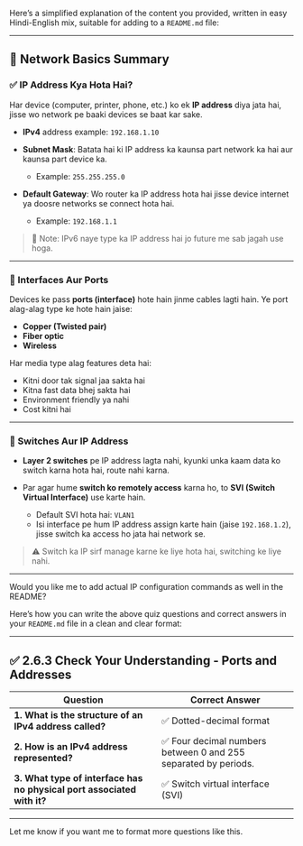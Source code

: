 Here’s a simplified explanation of the content you provided, written in easy Hindi-English mix, suitable for adding to a `README.md` file:

---

## 📘 Network Basics Summary

### ✅ IP Address Kya Hota Hai?

Har device (computer, printer, phone, etc.) ko ek **IP address** diya jata hai, jisse wo network pe baaki devices se baat kar sake.

* **IPv4** address example: `192.168.1.10`
* **Subnet Mask**: Batata hai ki IP address ka kaunsa part network ka hai aur kaunsa part device ka.

  * Example: `255.255.255.0`
* **Default Gateway**: Wo router ka IP address hota hai jisse device internet ya doosre networks se connect hota hai.

  * Example: `192.168.1.1`

> 🔎 Note: IPv6 naye type ka IP address hai jo future me sab jagah use hoga.

---

### 🔌 Interfaces Aur Ports

Devices ke pass **ports (interface)** hote hain jinme cables lagti hain. Ye port alag-alag type ke hote hain jaise:

* **Copper (Twisted pair)**
* **Fiber optic**
* **Wireless**

Har media type alag features deta hai:

* Kitni door tak signal jaa sakta hai
* Kitna fast data bhej sakta hai
* Environment friendly ya nahi
* Cost kitni hai

---

### 🧠 Switches Aur IP Address

* **Layer 2 switches** pe IP address lagta nahi, kyunki unka kaam data ko switch karna hota hai, route nahi karna.
* Par agar hume **switch ko remotely access** karna ho, to **SVI (Switch Virtual Interface)** use karte hain.

  * Default SVI hota hai: `VLAN1`
  * Isi interface pe hum IP address assign karte hain (jaise `192.168.1.2`), jisse switch ka access ho jata hai network se.

> ⚠️ Switch ka IP sirf manage karne ke liye hota hai, switching ke liye nahi.

---

Would you like me to add actual IP configuration commands as well in the README?









Here’s how you can write the above quiz questions and correct answers in your `README.md` file in a clean and clear format:

---

## ✅ 2.6.3 Check Your Understanding - Ports and Addresses

| **Question**                                                           | **Correct Answer**                                             |
| ---------------------------------------------------------------------- | -------------------------------------------------------------- |
| **1. What is the structure of an IPv4 address called?**                | ✅ Dotted-decimal format                                        |
| **2. How is an IPv4 address represented?**                             | ✅ Four decimal numbers between 0 and 255 separated by periods. |
| **3. What type of interface has no physical port associated with it?** | ✅ Switch virtual interface (SVI)                               |

---

Let me know if you want me to format more questions like this.

